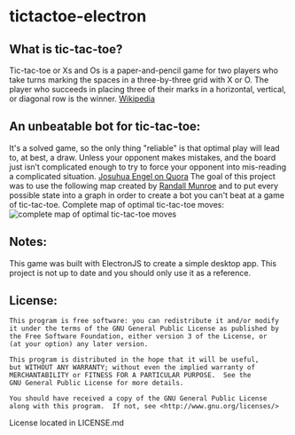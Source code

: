 # tictactoe-electron
## What is tic-tac-toe?
Tic-tac-toe or Xs and Os is a  paper-and-pencil game for two players who take turns marking the spaces in a three-by-three grid with X or O. The player who succeeds in placing three of their marks in a horizontal, vertical, or diagonal row is the winner. [Wikipedia](https://en.wikipedia.org/wiki/Tic-tac-toe)  
## An unbeatable bot for tic-tac-toe:
It's a solved game, so the only thing "reliable" is that optimal play will lead to, at best, a draw. Unless your opponent makes mistakes, and the board just isn’t complicated enough to try to force your opponent into mis-reading a complicated situation. [Josuhua Engel on Quora](https://www.quora.com/What-is-the-most-reliable-strategy-for-winning-at-Tic-Tac-Toe-once-your-adversary-has-claimed-the-center-square/answer/Joshua-Engel)
The goal of this project was to use the following map created by [Randall Munroe](https://xkcd.com/832/) and to put every possible state into a graph in order to create a bot you can't beat at a game of tic-tac-toe.
Complete map of optimal tic-tac-toe moves:
![complete map of optimal tic-tac-toe moves](https://imgs.xkcd.com/comics/tic_tac_toe.png)
## Notes:
This game was built with ElectronJS to create a simple desktop app.
This project is not up to date and you should only use it as a reference.
## License:
```
This program is free software: you can redistribute it and/or modify
it under the terms of the GNU General Public License as published by
the Free Software Foundation, either version 3 of the License, or
(at your option) any later version.

This program is distributed in the hope that it will be useful,
but WITHOUT ANY WARRANTY; without even the implied warranty of
MERCHANTABILITY or FITNESS FOR A PARTICULAR PURPOSE.  See the
GNU General Public License for more details.

You should have received a copy of the GNU General Public License
along with this program.  If not, see <http://www.gnu.org/licenses/>
```
License located in LICENSE.md 
